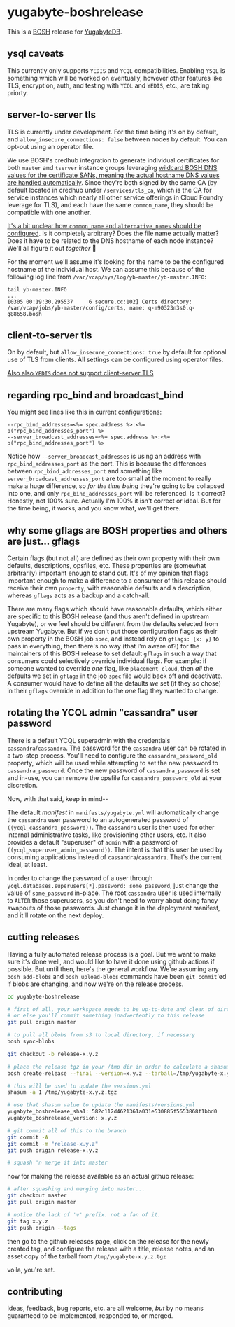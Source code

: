 # yugabyte-boshrelease

This is a [BOSH](http://bosh.io/) release for [YugabyteDB](https://github.com/yugabyte/yugabyte-db).

## ysql caveats

This currently only supports `YEDIS` and `YCQL` compatibilities. Enabling `YSQL` is something which will be worked on eventually, however other features like TLS, encryption, auth, and testing with `YCQL` and `YEDIS`, etc., are taking priorty.

## server-to-server tls

TLS is currently under development. For the time being it's on by default, and `allow_insecure_connections: false` between nodes by default. You can opt-out using an operator file.

We use BOSH's credhub integration to generate individual certificates for both `master` and `tserver` instance groups leveraging [wildcard BOSH DNS values for the certificate SANs, meaning the actual hostname DNS values are handled automatically](https://bosh.io/docs/dns/). Since they're both signed by the same CA (by default located in credhub under `/services/tls_ca`, which is the CA for service instances which nearly all other service offerings in Cloud Foundry leverage for TLS), and each have the same `common_name`, they should be compatible with one another.

[It's a bit unclear how `common_name` and `alternative_names` should be configured](https://docs.yugabyte.com/latest/secure/tls-encryption/server-certificates/). Is it completely arbitrary? Does the file name actually matter? Does it have to be related to the DNS hostname of each node instance? We'll all figure it out _together_ 💖

For the moment we'll assume it's looking for the name to be the configured hostname of the individual host. We can assume this because of the following log line from `/var/vcap/sys/log/yb-master/yb-master.INFO`:

```log
tail yb-master.INFO
...
I0305 00:19:30.295537     6 secure.cc:102] Certs directory: /var/vcap/jobs/yb-master/config/certs, name: q-m90323n3s0.q-g88658.bosh
```

## client-to-server tls

On by default, but `allow_insecure_connections: true` by default for optional use of TLS from clients. All settings can be configured using operator files.

[Also also `YEDIS` does not support client-server TLS](https://docs.yugabyte.com/latest/secure/tls-encryption/)

## regarding rpc_bind and broadcast_bind

You might see lines like this in current configurations:

```erb
--rpc_bind_addresses=<%= spec.address %>:<%= p("rpc_bind_addresses_port") %>
--server_broadcast_addresses=<%= spec.address %>:<%= p("rpc_bind_addresses_port") %>
```

Notice how `--server_broadcast_addresses` is using an address with `rpc_bind_addresses_port` as the port. This is because the differences between `rpc_bind_addresses_port` and something like `server_broadcast_addresses_port` are too small at the moment to really make a huge difference, so _for the time being_ they're going to be collapsed into one, and only `rpc_bind_addresses_port` will be referenced. Is it correct? Honestly, not 100% sure. Actually I'm 100% it isn't correct or ideal. But for the time being, it works, and you know what, we'll get there.

## why some gflags are BOSH properties and others are just... gflags

Certain flags (but not all) are defined as their own property with their own defaults, descriptions, opsfiles, etc. These properties are (somewhat arbitrarily) important enough to stand out. It's of my opinion that flags important enough to make a difference to a consumer of this release should receive their own `property`, with reasonable defaults and a description, whereas `gflags` acts as a backup and a catch-all.

There are many flags which should have reasonable defaults, which either are specific to this BOSH release (and thus aren't defined in upstream Yugabyte), or we feel should be different from the defaults selected from upstream Yugabyte. But if we don't put those configuration flags as their own property in the BOSH job `spec`, and instead rely on `gflags: {x: y}` to pass in everything, then there's no way (that I'm aware of?) for the maintainers of this BOSH release to set default `gflags` in such a way that consumers could selectively override individual flags. For example: if someone wanted to override _one_ flag, like `placement_cloud`, then _all_ the defaults we set in `gflags` in the job `spec` file would back off and deactivate. A consumer would have to define all the defaults _we_ set (if they so chose) in their `gflags` override in addition to the _one_ flag they wanted to change.

## rotating the YCQL admin "cassandra" user password

There is a default YCQL superadmin with the credentials `cassandra`/`cassandra`. The password for the `cassandra` user can be rotated in a two-step process. You'll need to configure the `cassandra_password_old` property, which will be used while attempting to set the new password to `cassandra_password`. Once the new password of `cassandra_password` is set and in-use, you can remove the opsfile for `cassandra_password_old` at your discretion.

Now, with that said, keep in mind--

The default _manifest_ in `manifests/yugabyte.yml` will automatically change the `cassandra` user password to an autogenerated password of `((ycql_cassandra_password))`. The `cassandra` user is then used for other internal administrative tasks, like provisioning other users, etc. It also provides a default "superuser" of `admin` with a password of `((ycql_superuser_admin_password))`. The intent is that this user be used by consuming applications instead of `cassandra`/`cassandra`. That's the current ideal, at least.

In order to change the password of a user through `ycql.databases.superusers[*].password: some_password`, just change the value of `some_password` in-place. The root `cassandra` user is used internally to `ALTER` those superusers, so you don't need to worry about doing fancy swapouts of those passwords. Just change it in the deployment manifest, and it'll rotate on the next deploy.

## cutting releases

Having a fully automated release process is a goal. But we want to make sure it's done well, and would like to have it done using github actions if possible. But until then, here's the general workflow. We're assuming any `bosh add-blobs` and `bosh upload-blobs` commands have been `git commit`'ed if blobs are changing, and now we're on the release process.

```sh
cd yugabyte-boshrelease

# first of all, your workspace needs to be up-to-date and clean of dirty commits,
# or else you'll commit something inadvertently to this release
git pull origin master

# to pull all blobs from s3 to local directory, if necessary
bosh sync-blobs

git checkout -b release-x.y.z

# place the release tgz in your /tmp dir in order to calculate a shasum on it, and to upload to a github release
bosh create-release --final --version=x.y.z --tarball=/tmp/yugabyte-x.y.z.tgz

# this will be used to update the versions.yml
shasum -a 1 /tmp/yugabyte-x.y.z.tgz

# use that shasum value to update the manifests/versions.yml
yugabyte_boshrelease_sha1: 582c112d4621361a031e530885f5653868f1bbd0
yugabyte_boshrelease_version: x.y.z

# git commit all of this to the branch
git commit -A
git commit -m "release-x.y.z"
git push origin release-x.y.z

# squash 'n merge it into master
```

now for making the release available as an actual github release:

```sh
# after squashing and merging into master...
git checkout master
git pull origin master

# notice the lack of 'v' prefix. not a fan of it.
git tag x.y.z
git push origin --tags
```

then go to the github releases page, click on the release for the newly created tag, and configure the release with a title, release notes, and an asset copy of the tarball from `/tmp/yugabyte-x.y.z.tgz`

voila, you're set.

## contributing

Ideas, feedback, bug reports, etc. are all welcome, _but_ by no means guaranteed to be implemented, responded to, or merged.
